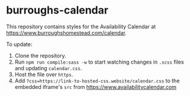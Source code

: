 # burroughs-calendar

This repository contains styles for the Availability Calendar at https://www.burroughshomestead.com/calendar.

To update:

1. Clone the repository.
2. Run `npm run compile:sass -w` to start watching changes in `.scss` files and updating `calendar.css`.
3. Host the file over `https`.
4. Add `?css=https://link-to-hosted-css.website/calendar.css` to the embedded iframe's `src` from https://www.availabilitycalendar.com
